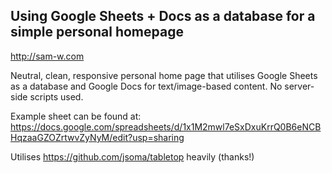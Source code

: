 ## Using Google Sheets + Docs as a database for a simple personal homepage

http://sam-w.com

Neutral, clean, responsive personal home page that utilises Google Sheets as a database and Google Docs for text/image-based content. No server-side scripts used.

Example sheet can be found at: https://docs.google.com/spreadsheets/d/1x1M2mwl7eSxDxuKrrQ0B6eNCBHqzaaGZOZrtwvZyNyM/edit?usp=sharing

Utilises https://github.com/jsoma/tabletop heavily (thanks!)
